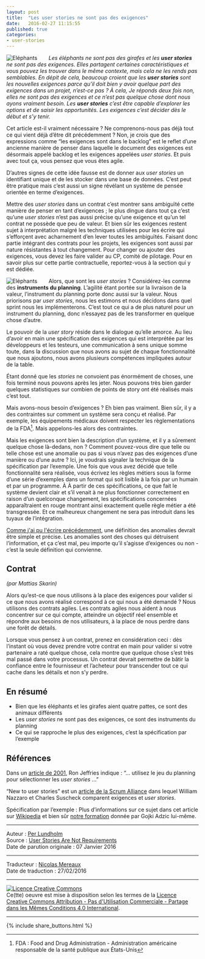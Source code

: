 ```yaml
---
layout: post
title:  "Les user stories ne sont pas des exigences"
date:   2016-02-27 11:15:55
published: true
categories: 
- user-stories
---
```


<div align="left" style="float:left; padding-right:30px" >
  <img title="Eléphants" src="{{ site.url }}assets/stories_sont_pas_exigences/elephants.jpg" />
</div>

_Les éléphants ne sont pas des girafes et les **user stories** ne sont pas des exigences. Elles partagent certaines caractéristiques et vous pouvez les trouver dans le même contexte, mais cela ne les rends pas semblables. En dépit de cela, beaucoup croient que les **user stories** sont les nouvelles exigences parce qu’il doit bien y avoir quelque part des exigences dans un projet, n’est-ce pas ? À cela, Je réponds deux fois non, elles ne sont pas des exigences et ce n’est pas quelque chose dont nous ayons vraiment besoin. Les **user stories** c’est être capable d’explorer les options et de saisir les opportunités. Les exigences c’est décider dès le début et s’y tenir._

Cet article est-il vraiment nécessaire ? Ne comprenons-nous pas déjà tout ce qui vient déjà d’être dit précédemment ? Non, je crois que des expressions comme “les exigences sont dans le backlog” est le reflet d’une ancienne manière de penser dans laquelle le document des exigences est désormais appelé backlog et les exigences appelées _user stories_. Et puis avec tout ça, vous pensez que vous êtes agile.

D’autres signes de cette idée fausse est de donner aux _user stories_ un identifiant unique et de les stocker dans une base de données. C’est peut être pratique mais c’est aussi un signe révélant un système de pensée orientée en terme d’exigences.

Mettre des _user stories_ dans un contrat c’est montrer sans ambiguïté cette manière de penser en tant d’exigences ; le plus dingue dans tout ça c’est qu’une _user stories_ n’est pas aussi précise qu’une exigence et qu’un tel contrat ne possède que peu de valeur. Et bien sûr les exigences restent sujet à interprétation malgré les techniques utilisées pour les écrire qui s’efforçent avec acharnement d’en lever toutes les ambiguïtés. Faisant donc partie intégrant des contrats pour les projets, les exigences sont aussi par nature résistantes à tout changement. Pour changer ou ajouter des exigences, vous devez les faire valider au CP, comité de pilotage. Pour en savoir plus sur cette partie contractuelle, reportez-vous à la section qui y est dédiée.

<div align="left" style="float:left; padding-right:30px" >
  <img title="Eléphants" src="{{ site.url }}assets/stories_sont_pas_exigences/girafes.jpg" />
</div>

Alors, que sont les _user stories_ ? Considérez-les comme des **instruments du planning**. L’agilité étant portée sur la livraison de la valeur, l’instrument du planning porte donc aussi sur la valeur. Nous priorisons par _user stories_, nous les estimons et nous décidons dans quel sprint nous les implémenterons. C’est tout ce qui a de plus naturel pour un instrument du planning, donc n’essayez pas de les transformer en quelque chose d’autre.

Le pouvoir de la _user story_ réside dans le dialogue qu’elle amorce. Au lieu d’avoir en main une spécification des exigences qui est interprétée par les développeurs et les testeurs, une communication à sens unique somme toute, dans la discussion que nous avons au sujet de chaque fonctionnalité que nous ajoutons, nous avons plusieurs compétences impliquées autour de la table.

Étant donné que les _stories_ ne convoient pas énormément de choses, une fois terminé nous pouvons après les jeter. Nous pouvons très bien garder quelques statistiques sur combien de points de story ont été réalisés mais c’est tout. 

Mais avons-nous besoin d’exigences ? Eh bien pas vraiment. Bien sûr, il y a des contraintes sur comment un système sera conçu et réalisé. Par exemple, les équipements médicaux doivent respecter les règlementations de la FDA[^1]. Mais appelons-les alors des contraintes.

Mais les exigences sont bien la description d’un système, et il y a sûrement quelque chose là-dedans, non ? Comment pouvez-vous dire que telle ou telle chose est une anomalie ou pas si vous n’avez pas des exigences d’une manière ou d’une autre ? Ici, je voudrais signaler la technique de la spécification par l’exemple. Une fois que vous avez décidé que telle fonctionnalité sera réalisée, vous écrivez les règles métiers sous la forme d’une série d’exemples dans un format qui soit lisible à la fois par un humain et par un programme. À À partir de ces spécifications, ce que fait le système devient clair et s’il venait à ne plus fonctionner correctement en raison d’un quelconque changement, les spécifications concernées apparaîtraient en rouge montrant ainsi exactement quelle règle métier a été transgressée. Et ce malheureux changement ne sera pas introduit dans les tuyaux de l’intégration.

[Comme j'ai pu l'écrire précédemment](http://blog.crisp.se/2015/03/24/perlundholm/too-small-for-a-user-story-bugs-fixes-and-support), une définition des anomalies devrait être simple et précise. Les anomalies sont des choses qui détruisent l’information, et ça c’est mal, peu importe qu’il s’agisse d’exigences ou non - c’est la seule définition qui convienne.

## Contrat

_(par Mattias Skarin)_

Alors qu’est-ce que nous utilisons à la place des exigences pour valider si ce que nous avons réalisé correspond à ce qui nous a été demandé ? Nous utilisons des contrats agiles. Les contrats agiles nous aident à nous concentrer sur ce qui compte, atteindre un objectif réel ensemble et répondre aux besoins de nos utilisateurs, à la place de nous perdre dans une forêt de détails.

Lorsque vous pensez à un contrat, prenez en considération ceci : dès l’instant où vous devez prendre votre contrat en main pour valider si votre partenaire a raté quelque chose, cela montre que quelque chose s’est très mal passé dans votre processus. Un contrat devrait permettre de bâtir la confiance entre le fournisseur et l’acheteur pour transcender tout ce qui cache dans les détails et non s’y perdre. 

## En résumé

* Bien que les éléphants et les girafes aient quatre pattes, ce sont des animaux différents
* Les _user stories_ ne sont pas des exigences, ce sont des instruments du planning
* Ce qui se rapproche le plus des exigences, c’est la spécification par l’exemple

## Références

Dans un [article de 2001](http://wiki.ayeba.fr/XP%2C+l%27essentiel+-+Carte%2C+Conversation%2C+Confirmation), Ron Jeffries indique : “… utilisez le jeu du planning pour sélectionner les _user stories_ …” 

“New to user stories” est un [article de la Scrum Alliance](https://www.scrumalliance.org/community/articles/2010/april/new-to-user-stories)
dans lequel William Nazzaro et Charles Suscheck comparent exigences et _user stories_.

Spécification par l’exemple :
Plus d’informations sur ce sujet dans cet article sur  [Wikipedia](https://en.wikipedia.org/wiki/Specification_by_example) et bien sûr [notre formation](https://crisp.se/kurser/kurstyper/specification-by-example) donnée par Gojki Adzic lui-même.


[^1]: FDA : Food and Drug Administration - Administration américaine responsable de la santé publique aux États-Unis

---  
Auteur : [Per Lundholm](https://www.crisp.se/konsulter/per-lundholm)  
Source : [User Stories Are Not Requirements](http://blog.crisp.se/2016/01/07/perlundholm/user-stories-are-not-requirements)  
Date de parution originale : 07 Janvier 2016  

---
Traducteur : [Nicolas Mereaux](http://www.les-traducteurs-agiles.org/traducteurs/)  
Date de traduction : 27/02/2016  

---

<a rel="license" href="http://creativecommons.org/licenses/by-nc-sa/4.0/"><img alt="Licence Creative Commons" style="border-width:0" src="http://i.creativecommons.org/l/by-nc-sa/4.0/88x31.png" /></a><br />Ce(tte) oeuvre est mise à disposition selon les termes de la <a rel="license" href="http://creativecommons.org/licenses/by-nc-sa/4.0/">Licence Creative Commons Attribution - Pas d'Utilisation Commerciale - Partage dans les Mêmes Conditions 4.0 International</a>.

---

{% include share_buttons.html %}
